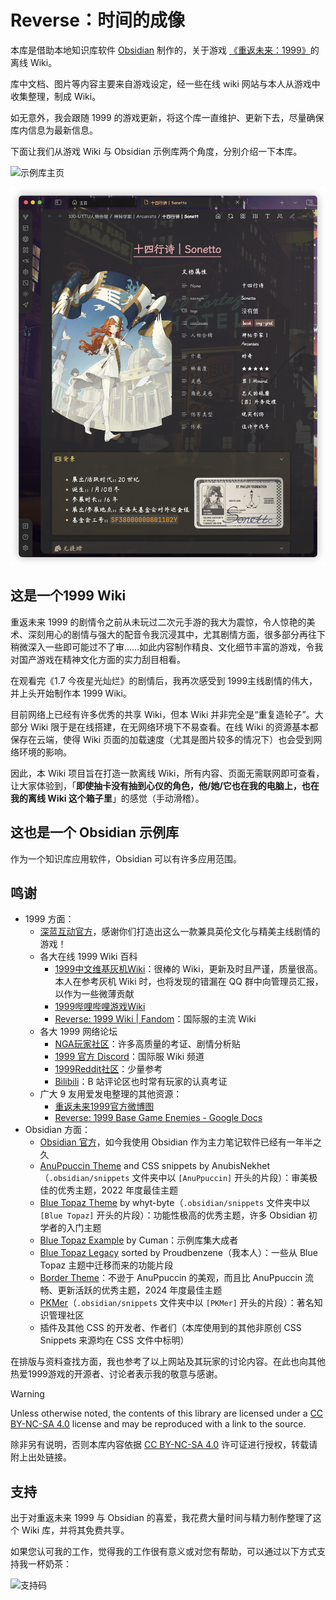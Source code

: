 # Reverse：时间的成像

本库是借助本地知识库软件 [Obsidian](https://obsidian.md/) 制作的，关于游戏 [《重返未来：1999》](https://re.bluepoch.com/home/&wd=&eqid=fbb5beb400098f260000000464755c7c)的离线 Wiki。

库中文档、图片等内容主要来自游戏设定，经一些在线 wiki 网站与本人从游戏中收集整理，制成 Wiki。

如无意外，我会跟随 1999 的游戏更新，将这个库一直维护、更新下去，尽量确保库内信息为最新信息。

下面让我们从游戏 Wiki 与 Obsidian 示例库两个角度，分别介绍一下本库。

![示例库主页](000-箱的构造/assets/README.assets/示例库主页.png)

![角色档案](000-箱的构造/assets/README.assets/角色档案.png)

## 这是一个1999 Wiki

重返未来 1999 的剧情令之前从未玩过二次元手游的我大为震惊，令人惊艳的美术、深刻用心的剧情与强大的配音令我沉浸其中，尤其剧情方面，很多部分再往下稍微深入一些即可能过不了审……如此内容制作精良、文化细节丰富的游戏，令我对国产游戏在精神文化方面的实力刮目相看。

在观看完《1.7 今夜星光灿烂》的剧情后，我再次感受到 1999主线剧情的伟大，并上头开始制作本 1999 Wiki。

目前网络上已经有许多优秀的共享 Wiki，但本 Wiki 并非完全是“重复造轮子”。大部分 Wiki 限于是在线搭建，在无网络环境下不易查看。在线 Wiki 的资源基本都保存在云端，使得 Wiki 页面的加载速度（尤其是图片较多的情况下）也会受到网络环境的影响。

因此，本 Wiki 项目旨在打造一款离线 Wiki，所有内容、页面无需联网即可查看，让大家体验到，「**即使抽卡没有抽到心仪的角色，他/她/它也在我的电脑上，也在我的离线 Wiki 这个箱子里**」的感觉（手动滑稽）。

## 这也是一个 Obsidian 示例库

作为一个知识库应用软件，Obsidian 可以有许多应用范围。

## 鸣谢
- 1999 方面：
	- [深蓝互动官方](https://www.bluepoch.com/)，感谢你们打造出这么一款兼具英伦文化与精美主线剧情的游戏！
	- 各大在线 1999 Wiki 百科
		-  [1999中文维基灰机Wiki](https://res1999.huijiwiki.com/wiki/%E8%A7%92%E8%89%B2%E5%88%97%E8%A1%A8)：很棒的 Wiki，更新及时且严谨，质量很高。本人在参考灰机 Wiki 时，也将发现的错漏在 QQ 群中向管理员汇报，以作为一些微薄贡献
		- [1999哔哩哔哩游戏Wiki](https://wiki.biligame.com/reverse1999/%E9%A6%96%E9%A1%B5)
		- [Reverse: 1999 Wiki | Fandom](https://reverse1999.fandom.com/wiki/Reverse:_1999_Wiki)：国际服的主流 Wiki
	- 各大 1999 网络论坛
		-  [NGA玩家社区](https://ngabbs.com/thread.php?fid=510389)：许多高质量的考证、剧情分析贴
		- [1999 官方 Discord](https://discord.gg/reverse1999)：国际服 Wiki 频道
		- [1999Reddit社区](https://www.reddit.com/r/Reverse1999)：少量参考
		- [Bilibili](https://www.bilibili.com/)：B 站评论区也时常有玩家的认真考证
	- 广大 9 友用爱发电整理的其他资源：
		- [重返未来1999官方微博图](https://pan.baidu.com/s/1A4o9VM4kPa_vzWZEtHiZSA?pwd=1999#list/path=%2F)
		- [Reverse: 1999 Base Game Enemies - Google Docs](https://docs.google.com/document/d/1HX-r1yrY82VKAkFtTo2HRI1M6DFT8bUdUxnEZLNoBB0/edit?pli=1)
- Obsidian 方面：
	- [Obsidian 官方](https://obsidian.md)，如今我使用 Obsidian 作为主力笔记软件已经有一年半之久
	- [AnuPpuccin Theme](https://github.com/AnubisNekhet/AnuPpuccin) and CSS snippets by AnubisNekhet（`.obsidian/snippets` 文件夹中以 `[AnuPpuccin]` 开头的片段）：审美极佳的优秀主题，2022 年度最佳主题
	- [Blue Topaz Theme](https://github.com/PKM-er/Blue-Topaz_Obsidian-css) by whyt-byte（`.obsidian/snippets` 文件夹中以 `[Blue Topaz]` 开头的片段）：功能性极高的优秀主题，许多 Obsidian 初学者的入门主题
	- [Blue Topaz Example](https://github.com/PKM-er/Blue-topaz-example) by Cuman：示例库集大成者
	- [Blue Topaz Legacy](https://github.com/ProudBenzene/Blue-Topaz-Legacy) sorted by Proudbenzene（我本人）：一些从 Blue Topaz 主题中迁移而来的功能片段
	- [Border Theme](https://github.com/Akifyss/obsidian-border)：不逊于 AnuPpuccin 的美观，而且比 AnuPpuccin 流畅、更新活跃的优秀主题，2024 年度最佳主题
	- [PKMer](https://pkmer.cn/)（`.obsidian/snippets` 文件夹中以 `[PKMer]` 开头的片段）：著名知识管理社区
	- 插件及其他 CSS 的开发者、作者们（本库使用到的其他非原创 CSS Snippets 来源均在 CSS 文件中标明）


在排版与资料查找方面，我也参考了以上网站及其玩家的讨论内容。在此也向其他热爱1999游戏的开源者、讨论者表示我的敬意与感谢。

> [!warning]
> Unless otherwise noted, the contents of this library are licensed under a [CC BY-NC-SA 4.0](https://creativecommons.org/licenses/by-nc-sa/4.0/) license and may be reproduced with a link to the source.
> 
> 除非另有说明，否则本库内容依据 [CC BY-NC-SA 4.0](https://creativecommons.org/licenses/by-nc-sa/4.0/) 许可证进行授权，转载请附上出处链接。

## 支持

出于对重返未来 1999 与 Obsidian 的喜爱，我花费大量时间与精力制作整理了这个 Wiki 库，并将其免费共享。

如果您认可我的工作，觉得我的工作很有意义或对您有帮助，可以通过以下方式支持我一杯奶茶：

<img src="https://figure-bed123.oss-cn-beijing.aliyuncs.com/202406080244833.jpg" alt="支持码" width="250">
